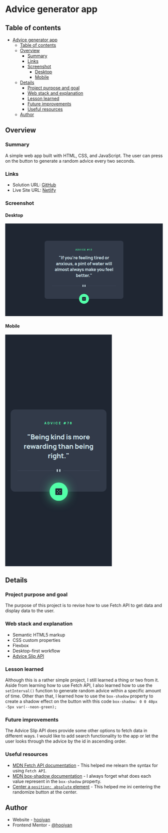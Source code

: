 # Advice generator app

## Table of contents

- [Advice generator app](#advice-generator-app)
  - [Table of contents](#table-of-contents)
  - [Overview](#overview)
    - [Summary](#summary)
    - [Links](#links)
    - [Screenshot](#screenshot)
      - [Desktop](#desktop)
      - [Mobile](#mobile)
  - [Details](#details)
    - [Project purpose and goal](#project-purpose-and-goal)
    - [Web stack and explanation](#web-stack-and-explanation)
    - [Lesson learned](#lesson-learned)
    - [Future improvements](#future-improvements)
    - [Useful resources](#useful-resources)
  - [Author](#author)

## Overview

### Summary

A simple web app built with HTML, CSS, and JavaScript. The user can press on the button to generate a random advice every two seconds.

### Links

- Solution URL: [GitHub](https://github.com/hooiyan/fem-advice-generator-app)
- Live Site URL: [Netlify](https://hy-advice.netlify.app/)

### Screenshot

#### Desktop

![](./images/screenshots/desktop.png)

#### Mobile

![](./images/screenshots/mobile.png)

## Details

### Project purpose and goal

The purpose of this project is to revise how to use Fetch API to get data and display data to the user.

### Web stack and explanation

- Semantic HTML5 markup
- CSS custom properties
- Flexbox
- Desktop-first workflow
- [Advice Slip API](https://api.adviceslip.com/)

### Lesson learned

Although this is a rather simple project, I still learned a thing or two from it. Aside from learning how to use Fetch API, I also learned how to use the `setInterval()` function to generate random advice within a specific amount of time. Other than that, I learned how to use the `box-shadow` property to create a shadow effect on the button with this code `box-shadow: 0 0 40px -5px var(--neon-green);`

### Future improvements

The Advice Slip API does provide some other options to fetch data in different ways. I would like to add search functionality to the app or let the user looks through the advice by the id in ascending order.

### Useful resources

- [MDN Fetch API documentation](https://developer.mozilla.org/en-US/docs/Web/API/Fetch_API/Using_Fetch) - This helped me relearn the syntax for using `Fetch API`.
- [MDN box-shadow documentation](https://developer.mozilla.org/en-US/docs/Web/CSS/box-shadow) - I always forget what does each value represent in the `box-shadow` property. 
- [Center a `position: absolute` element](https://stackoverflow.com/questions/8508275/how-to-center-a-position-absolute-element) - This helped me ini centering the randomize button at the center.

## Author

- Website - [hooiyan](https://hooiyan.netlify.app)
- Frontend Mentor - [@hooiyan](https://www.frontendmentor.io/profile/hooiyan)
